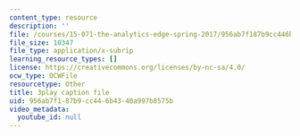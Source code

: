 ```yaml
---
content_type: resource
description: ''
file: /courses/15-071-the-analytics-edge-spring-2017/956ab7f187b9cc446b4340a997b8575b_wT3Y2K-fxXw.srt
file_size: 10347
file_type: application/x-subrip
learning_resource_types: []
license: https://creativecommons.org/licenses/by-nc-sa/4.0/
ocw_type: OCWFile
resourcetype: Other
title: 3play caption file
uid: 956ab7f1-87b9-cc44-6b43-40a997b8575b
video_metadata:
  youtube_id: null
---
```

